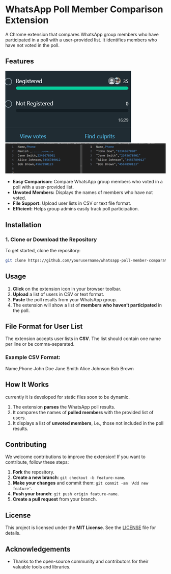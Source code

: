 # WhatsApp Poll Member Comparison Extension

A Chrome extension that compares WhatsApp group members who have participated in a poll with a user-provided list. It identifies members who have not voted in the poll.
## Features
![Screenshot](./ss1.png)
![Screenshot](./ss2.png)
- **Easy Comparison:** Compare WhatsApp group members who voted in a poll with a user-provided list.
- **Unvoted Members:** Displays the names of members who have not voted.
- **File Support:** Upload user lists in CSV or text file format.
- **Efficient:** Helps group admins easily track poll participation.
## Installation

### 1. Clone or Download the Repository

To get started, clone the repository:

```bash
git clone https://github.com/yourusername/whatsapp-poll-member-comparator.git
```
## Usage

1. **Click** on the extension icon in your browser toolbar.
2. **Upload** a list of users in CSV or text format.
3. **Paste** the poll results from your WhatsApp group.
4. The extension will show a list of **members who haven’t participated** in the poll.
## File Format for User List

The extension accepts user lists in **CSV**. The list should contain one name per line or be comma-separated.

### Example CSV Format:
Name,Phone
John Doe
Jane Smith
Alice Johnson
Bob Brown

## How It Works
currently it is developed for static files soon to be dynamic.
1. The extension **parses** the WhatsApp poll results.
2. It compares the names of **polled members** with the provided list of users.
3. It displays a list of **unvoted members**, i.e., those not included in the poll results.

## Contributing

We welcome contributions to improve the extension! If you want to contribute, follow these steps:

1. **Fork** the repository.
2. **Create a new branch**: `git checkout -b feature-name`.
3. **Make your changes** and commit them: `git commit -am 'Add new feature'`.
4. **Push your branch**: `git push origin feature-name`.
5. **Create a pull request** from your branch.
## License

This project is licensed under the **MIT License**. See the [LICENSE](LICENSE) file for details.

## Acknowledgements

- Thanks to the open-source community and contributors for their valuable tools and libraries.
